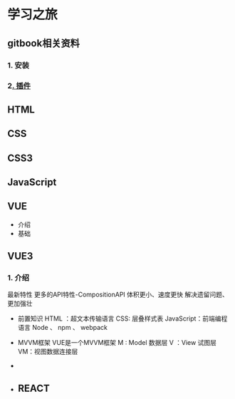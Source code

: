 # 学习之旅

## gitbook相关资料
### 1. 安装
### 2[. 插件](https://www.cnblogs.com/mingyue5826/p/10307051.html#29-emphasize-%E4%B8%BA%E6%96%87%E5%AD%97%E5%8A%A0%E4%B8%8A%E5%BA%95%E8%89%B2)

## HTML

## CSS

## CSS3

## JavaScript

## VUE

* 介绍
* 基础

## VUE3

### 1. 介绍

最新特性
	更多的API特性-CompositionAPI
	体积更小、速度更快
	解决遗留问题、更加强壮

* 前置知识
  	HTML ：超文本传输语言
  	CSS:  层叠样式表
  	JavaScript：前端编程语言
  	Node  、 npm   、  webpack
* MVVM框架
  	VUE是一个MVVM框架
  	M : Model 数据层
  	V ：View 试图层
  	VM：视图数据连接层

* 

* ## REACT

  
